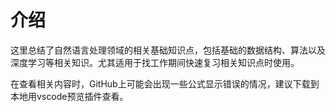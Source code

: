 # 介绍
这里总结了自然语言处理领域的相关基础知识点，包括基础的数据结构、算法以及深度学习等相关知识。尤其适用于找工作期间快速复习相关知识点时使用。

在查看相关内容时，GitHub上可能会出现一些公式显示错误的情况，建议下载到本地用vscode预览插件查看。